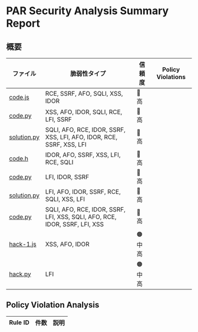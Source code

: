 # PAR Security Analysis Summary Report

## 概要

| ファイル | 脆弱性タイプ | 信頼度 | Policy Violations |
|---------|------------|--------|------------------|
| [code.js](code.js.md) | RCE, SSRF, AFO, SQLI, XSS, IDOR | 🔴 高 |  |
| [code.py](code.py.md) | XSS, AFO, IDOR, SQLI, RCE, LFI, SSRF | 🔴 高 |  |
| [solution.py](solution.py.md) | SQLI, AFO, RCE, IDOR, SSRF, XSS, LFI, AFO, IDOR, RCE, SSRF, XSS, LFI | 🔴 高 |  |
| [code.h](code.h.md) | IDOR, AFO, SSRF, XSS, LFI, RCE, SQLI | 🔴 高 |  |
| [code.py](code.py.md) | LFI, IDOR, SSRF | 🔴 高 |  |
| [solution.py](solution.py.md) | LFI, AFO, IDOR, SSRF, RCE, SQLI, XSS, LFI | 🔴 高 |  |
| [code.py](code.py.md) | SQLI, AFO, RCE, IDOR, SSRF, LFI, XSS, SQLI, AFO, RCE, IDOR, SSRF, LFI, XSS | 🔴 高 |  |
| [hack-1.js](hack-1.js.md) | XSS, AFO, IDOR | 🟠 中高 |  |
| [hack.py](hack.py.md) | LFI | 🟠 中高 |  |

## Policy Violation Analysis

| Rule ID | 件数 | 説明 |
|---------|------|------|
